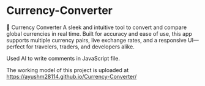 # Currency-Converter
💱 Currency Converter A sleek and intuitive tool to convert and compare global currencies in real time. Built for accuracy and ease of use, this app supports multiple currency pairs, live exchange rates, and a responsive UI—perfect for travelers, traders, and developers alike.

Used AI to write comments in JavaScript file.

The working model of this project is uploaded at https://ayushm28114.github.io/Currency-Converter/
